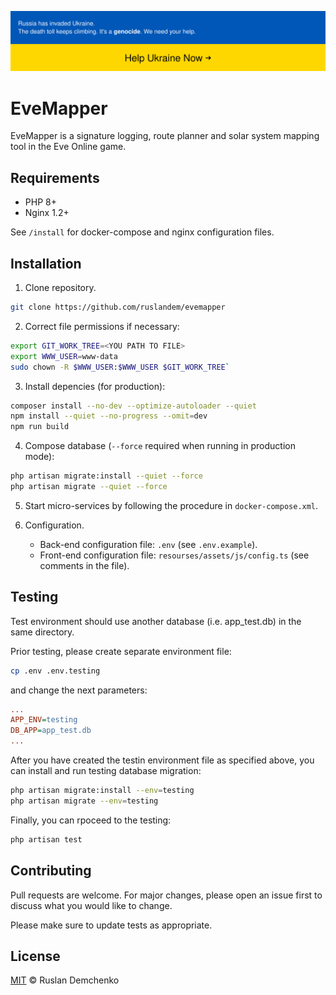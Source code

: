 [![SWUbanner](https://raw.githubusercontent.com/vshymanskyy/StandWithUkraine/main/banner2-direct.svg)](https://supportukrainenow.org/)

# EveMapper

EveMapper is a signature logging, route planner and solar system mapping tool in the Eve Online game.

## Requirements

* PHP 8+
* Nginx 1.2+

See `/install` for docker-compose and nginx configuration files.

## Installation

1. Clone repository.

```bash
git clone https://github.com/ruslandem/evemapper
```

2. Correct file permissions if necessary:

```bash
export GIT_WORK_TREE=<YOU PATH TO FILE>
export WWW_USER=www-data
sudo chown -R $WWW_USER:$WWW_USER $GIT_WORK_TREE`
```

3. Install depencies (for production):

```bash
composer install --no-dev --optimize-autoloader --quiet
npm install --quiet --no-progress --omit=dev
npm run build
```

4. Compose database (`--force` required when running in production mode):

```bash
php artisan migrate:install --quiet --force
php artisan migrate --quiet --force
```

5. Start micro-services by following the procedure in `docker-compose.xml`.

6. Configuration.
   * Back-end configuration file: `.env` (see `.env.example`).
   * Front-end configuration file: `resourses/assets/js/config.ts` (see comments in the file). 

## Testing

Test environment should use another database (i.e. app_test.db) in the same directory. 

Prior testing, please create separate environment file: 
```bash
cp .env .env.testing
```
and change the next parameters:
```ini
...
APP_ENV=testing
DB_APP=app_test.db
...
```
After you have created the testin environment file as specified above, you can install and run testing database migration:
```bash
php artisan migrate:install --env=testing
php artisan migrate --env=testing
```
Finally, you can rpoceed to the testing:
```bash
php artisan test
```

## Contributing

Pull requests are welcome. For major changes, please open an issue first
to discuss what you would like to change.

Please make sure to update tests as appropriate.

## License

[MIT](LICENSE) © Ruslan Demchenko
